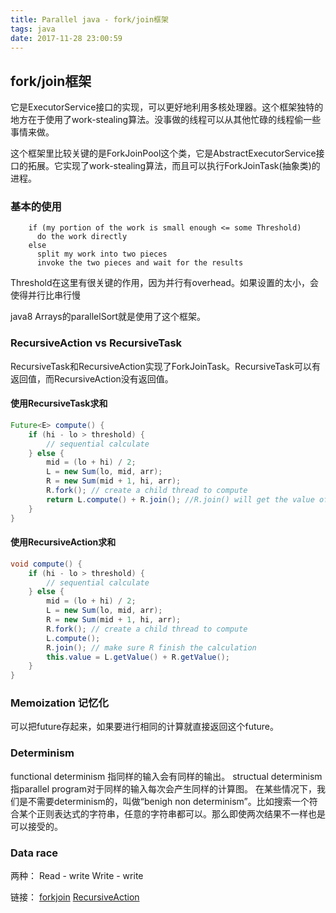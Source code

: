 ```yaml
---
title: Parallel java - fork/join框架
tags: java
date: 2017-11-28 23:00:59
---
```


## fork/join框架
它是ExecutorService接口的实现，可以更好地利用多核处理器。这个框架独特的地方在于使用了work-stealing算法。没事做的线程可以从其他忙碌的线程偷一些事情来做。

这个框架里比较关键的是ForkJoinPool这个类，它是AbstractExecutorService接口的拓展。它实现了work-stealing算法，而且可以执行ForkJoinTask(抽象类)的进程。

### 基本的使用
```
	if (my portion of the work is small enough <= some Threshold)
	  do the work directly
	else
	  split my work into two pieces
	  invoke the two pieces and wait for the results
```

Threshold在这里有很关键的作用，因为并行有overhead。如果设置的太小，会使得并行比串行慢

java8 Arrays的parallelSort就是使用了这个框架。

### RecursiveAction vs RecursiveTask
RecursiveTask和RecursiveAction实现了ForkJoinTask。RecursiveTask可以有返回值，而RecursiveAction没有返回值。

#### 使用RecursiveTask求和
```java
Future<E> compute() {
	if (hi - lo > threshold) {
		// sequential calculate
	} else {
		mid = (lo + hi) / 2;
		L = new Sum(lo, mid, arr);
		R = new Sum(mid + 1, hi, arr);
		R.fork(); // create a child thread to compute
		return L.compute() + R.join(); //R.join() will get the value of future
	}
}
```

#### 使用RecursiveAction求和
```java
void compute() {
	if (hi - lo > threshold) {
		// sequential calculate
	} else {
		mid = (lo + hi) / 2;
		L = new Sum(lo, mid, arr);
		R = new Sum(mid + 1, hi, arr);
		R.fork(); // create a child thread to compute
		L.compute();
		R.join(); // make sure R finish the calculation
		this.value = L.getValue() + R.getValue();
	}
}
```

### Memoization 记忆化
可以把future存起来，如果要进行相同的计算就直接返回这个future。

### Determinism
functional determinism 指同样的输入会有同样的输出。
structual determinism 指parallel program对于同样的输入每次会产生同样的计算图。
在某些情况下，我们是不需要determinism的，叫做“benigh non determinism”。比如搜索一个符合某个正则表达式的字符串，任意的字符串都可以。那么即使两次结果不一样也是可以接受的。
### Data race
两种：
Read - write
Write - write



链接：
[forkjoin](https://docs.oracle.com/javase/tutorial/essential/concurrency/forkjoin.html)
[RecursiveAction](https://docs.oracle.com/javase/7/docs/api/java/util/concurrent/RecursiveAction.html)